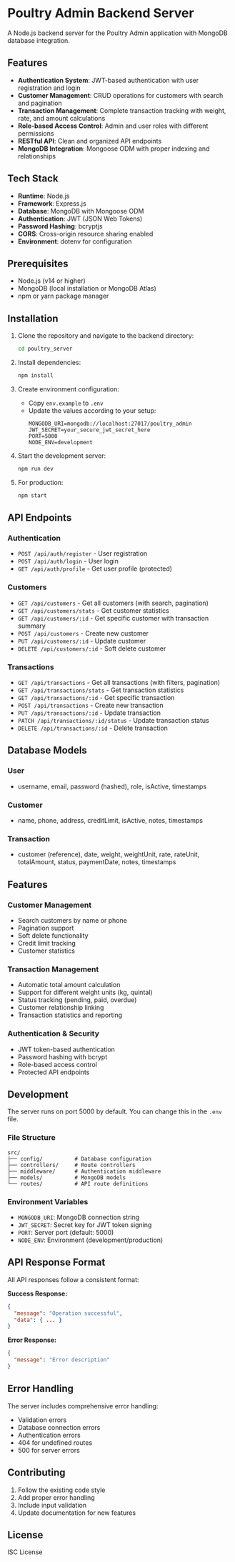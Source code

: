# Poultry Admin Backend Server

A Node.js backend server for the Poultry Admin application with MongoDB database integration.

## Features

- **Authentication System**: JWT-based authentication with user registration and login
- **Customer Management**: CRUD operations for customers with search and pagination
- **Transaction Management**: Complete transaction tracking with weight, rate, and amount calculations
- **Role-based Access Control**: Admin and user roles with different permissions
- **RESTful API**: Clean and organized API endpoints
- **MongoDB Integration**: Mongoose ODM with proper indexing and relationships

## Tech Stack

- **Runtime**: Node.js
- **Framework**: Express.js
- **Database**: MongoDB with Mongoose ODM
- **Authentication**: JWT (JSON Web Tokens)
- **Password Hashing**: bcryptjs
- **CORS**: Cross-origin resource sharing enabled
- **Environment**: dotenv for configuration

## Prerequisites

- Node.js (v14 or higher)
- MongoDB (local installation or MongoDB Atlas)
- npm or yarn package manager

## Installation

1. Clone the repository and navigate to the backend directory:
   ```bash
   cd poultry_server
   ```

2. Install dependencies:
   ```bash
   npm install
   ```

3. Create environment configuration:
   - Copy `env.example` to `.env`
   - Update the values according to your setup:
     ```
     MONGODB_URI=mongodb://localhost:27017/poultry_admin
     JWT_SECRET=your_secure_jwt_secret_here
     PORT=5000
     NODE_ENV=development
     ```

4. Start the development server:
   ```bash
   npm run dev
   ```

5. For production:
   ```bash
   npm start
   ```

## API Endpoints

### Authentication
- `POST /api/auth/register` - User registration
- `POST /api/auth/login` - User login
- `GET /api/auth/profile` - Get user profile (protected)

### Customers
- `GET /api/customers` - Get all customers (with search, pagination)
- `GET /api/customers/stats` - Get customer statistics
- `GET /api/customers/:id` - Get specific customer with transaction summary
- `POST /api/customers` - Create new customer
- `PUT /api/customers/:id` - Update customer
- `DELETE /api/customers/:id` - Soft delete customer

### Transactions
- `GET /api/transactions` - Get all transactions (with filters, pagination)
- `GET /api/transactions/stats` - Get transaction statistics
- `GET /api/transactions/:id` - Get specific transaction
- `POST /api/transactions` - Create new transaction
- `PUT /api/transactions/:id` - Update transaction
- `PATCH /api/transactions/:id/status` - Update transaction status
- `DELETE /api/transactions/:id` - Delete transaction

## Database Models

### User
- username, email, password (hashed), role, isActive, timestamps

### Customer
- name, phone, address, creditLimit, isActive, notes, timestamps

### Transaction
- customer (reference), date, weight, weightUnit, rate, rateUnit, totalAmount, status, paymentDate, notes, timestamps

## Features

### Customer Management
- Search customers by name or phone
- Pagination support
- Soft delete functionality
- Credit limit tracking
- Customer statistics

### Transaction Management
- Automatic total amount calculation
- Support for different weight units (kg, quintal)
- Status tracking (pending, paid, overdue)
- Customer relationship linking
- Transaction statistics and reporting

### Authentication & Security
- JWT token-based authentication
- Password hashing with bcrypt
- Role-based access control
- Protected API endpoints

## Development

The server runs on port 5000 by default. You can change this in the `.env` file.

### File Structure
```
src/
├── config/          # Database configuration
├── controllers/     # Route controllers
├── middleware/      # Authentication middleware
├── models/          # MongoDB models
└── routes/          # API route definitions
```

### Environment Variables
- `MONGODB_URI`: MongoDB connection string
- `JWT_SECRET`: Secret key for JWT token signing
- `PORT`: Server port (default: 5000)
- `NODE_ENV`: Environment (development/production)

## API Response Format

All API responses follow a consistent format:

**Success Response:**
```json
{
  "message": "Operation successful",
  "data": { ... }
}
```

**Error Response:**
```json
{
  "message": "Error description"
}
```

## Error Handling

The server includes comprehensive error handling:
- Validation errors
- Database connection errors
- Authentication errors
- 404 for undefined routes
- 500 for server errors

## Contributing

1. Follow the existing code style
2. Add proper error handling
3. Include input validation
4. Update documentation for new features

## License

ISC License
